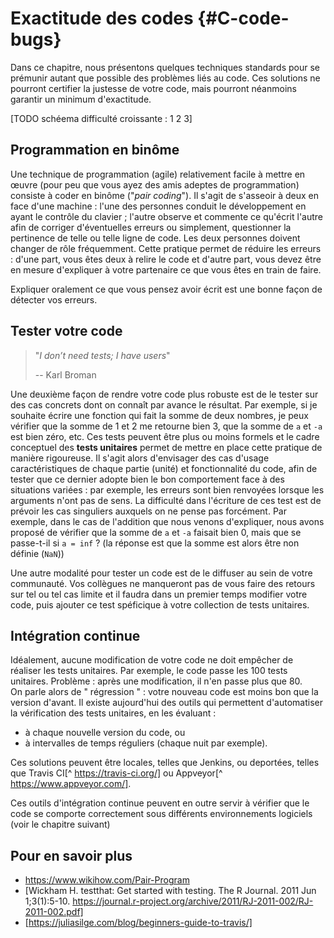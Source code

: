 # Exactitude des codes {#C-code-bugs}

Dans ce chapitre, nous présentons quelques techniques standards pour se
prémunir autant que possible des problèmes liés au code. Ces solutions ne
pourront certifier la justesse de votre code, mais pourront néanmoins garantir
un minimum d'exactitude.
 
[TODO schéema difficulté croissante : 1 2 3]
 
## Programmation en binôme

Une technique de programmation (agile) relativement facile à mettre en œuvre (pour peu que vous ayez des amis adeptes de programmation) consiste à coder en binôme ("*pair
coding*"). Il s'agit de s'asseoir à deux en face d'une machine : l'une des
personnes conduit le développement en ayant le contrôle du clavier ;
l'autre observe et commente ce qu'écrit l'autre afin de corriger
d'éventuelles erreurs ou simplement, questionner la pertinence de telle ou telle
ligne de code. Les deux personnes doivent changer de rôle fréquemment. Cette
pratique permet de réduire les erreurs : d'une part, vous êtes deux à relire
le code et d'autre part, vous devez être en mesure d'expliquer à votre
partenaire ce que vous êtes en train de faire. 

Expliquer oralement ce que vous pensez avoir écrit est une bonne façon de détecter vos erreurs.

## Tester votre code

>"*I don’t need tests; I have users*"
>
>-- Karl Broman

Une deuxième façon de rendre votre code plus robuste est de le tester
sur des cas concrets dont on connaît par avance le résultat. Par exemple, si je
souhaite écrire une fonction qui fait la somme de deux nombres, je peux
vérifier que la somme de 1 et 2 me retourne bien 3, que la somme de `a` et `-a`
est bien zéro, etc. Ces tests peuvent être plus ou moins formels et le cadre
conceptuel des **tests unitaires** permet de mettre en place cette pratique de
manière rigoureuse. Il s'agit alors d'envisager des cas d'usage
caractéristiques de chaque partie (unité) et fonctionnalité du code, afin de
tester que ce dernier adopte bien le bon comportement face à des situations
variées : par exemple, les erreurs sont bien renvoyées lorsque les arguments
n'ont pas de sens. La difficulté dans l'écriture de ces test est de prévoir les
cas singuliers auxquels on ne pense pas forcément. Par exemple, dans le cas de
l'addition que nous venons d'expliquer, nous avons proposé de vérifier que la
somme de `a` et `-a` faisait bien 0, mais que se passe-t-il si `a = inf` ? (la
réponse est que la somme est alors être non définie (`NaN`))

Une autre modalité pour tester un code est de le diffuser au sein de votre communauté. Vos collègues ne manqueront pas de vous faire des retours sur tel ou tel cas limite et il faudra dans un premier temps modifier votre code, puis ajouter ce test spéficique à votre collection de tests unitaires.

## Intégration continue

Idéalement, aucune modification de votre code ne doit empêcher de réaliser
les tests unitaires. Par exemple, le code passe les 100 tests unitaires. Problème : après une modification, il n'en passe plus que 80.  
On parle alors de " régression " : votre nouveau code est moins bon que la version d'avant.
Il existe aujourd'hui des outils qui permettent d'automatiser la vérification
des tests unitaires, en les évaluant : 
- à chaque nouvelle version du code, ou 
- à intervalles de temps réguliers (chaque nuit par exemple). 

Ces solutions peuvent être locales, telles que Jenkins, ou deportées, telles que Travis CI[^
https://travis-ci.org/] ou Appveyor[^ https://www.appveyor.com/].

Ces outils d'intégration continue peuvent en outre servir à vérifier que le
code se comporte correctement sous différents environnements logiciels (voir le
chapitre suivant)

## Pour en savoir plus 

 - https://www.wikihow.com/Pair-Program
 - [Wickham H. testthat: Get started with testing. The R Journal. 2011 Jun 1;3(1):5-10. https://journal.r-project.org/archive/2011/RJ-2011-002/RJ-2011-002.pdf]
 - [https://juliasilge.com/blog/beginners-guide-to-travis/]
